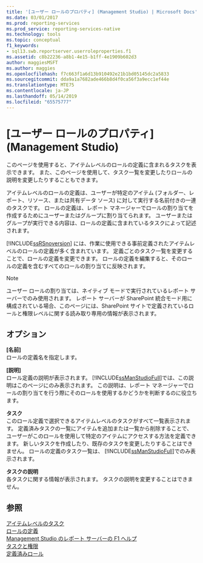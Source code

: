 ```yaml
---
title: '[ユーザー ロールのプロパティ] (Management Studio) | Microsoft Docs'
ms.date: 03/01/2017
ms.prod: reporting-services
ms.prod_service: reporting-services-native
ms.technology: tools
ms.topic: conceptual
f1_keywords:
- sql13.swb.reportserver.userroleproperties.f1
ms.assetid: c8b22236-a8b1-4e15-b1ff-4e1909b602d3
author: maggiesMSFT
ms.author: maggies
ms.openlocfilehash: f7c663f1a6d13b910492e21b1bd05145dc2a5833
ms.sourcegitcommit: dda9a1a7682ade466b8d4f0ca56f3a9ecc1ef44e
ms.translationtype: MTE75
ms.contentlocale: ja-JP
ms.lasthandoff: 05/14/2019
ms.locfileid: "65575777"
---
```

# <a name="user-role-properties-management-studio"></a>[ユーザー ロールのプロパティ]\(Management Studio)
  このページを使用すると、アイテムレベルのロールの定義に含まれるタスクを表示できます。 また、このページを使用して、タスク一覧を変更したりロールの説明を変更したりすることもできます。  
  
 アイテムレベルのロールの定義は、ユーザーが特定のアイテム (フォルダー、レポート、リソース、または共有データ ソース) に対して実行する名前付きの一連のタスクです。 ロールの定義は、レポート マネージャーでロールの割り当てを作成するためにユーザーまたはグループに割り当てられます。 ユーザーまたはグループが実行できる内容は、ロールの定義に含まれているタスクによって記述されます。  
  
 [!INCLUDE[ssRSnoversion](../../includes/ssrsnoversion-md.md)] には、作業に使用できる事前定義されたアイテムレベルのロールの定義が多く含まれています。 定義ごとのタスク一覧を変更することで、ロールの定義を変更できます。 ロールの定義を編集すると、そのロールの定義を含むすべてのロールの割り当てに反映されます。  
  
> [!NOTE]  
>  ユーザー ロールの割り当ては、ネイティブ モードで実行されているレポート サーバーでのみ使用されます。 レポート サーバーが SharePoint 統合モード用に構成されている場合、このページには、SharePoint サイトで定義されているロールと権限レベルに関する読み取り専用の情報が表示されます。  
  
## <a name="options"></a>オプション  
 **[名前]**  
 ロールの定義名を指定します。  
  
 **[説明]**  
 ロール定義の説明が表示されます。 [!INCLUDE[ssManStudioFull](../../includes/ssmanstudiofull-md.md)]では、この説明はこのページにのみ表示されます。 この説明は、レポート マネージャーでロールの割り当てを行う際にそのロールを使用するかどうかを判断するのに役立ちます。  
  
 **タスク**  
 このロール定義で選択できるアイテムレベルのタスクがすべて一覧表示されます。 定義済みタスクの一覧にアイテムを追加または一覧から削除することで、ユーザーがこのロールを使用して特定のアイテムにアクセスする方法を定義できます。 新しいタスクを作成したり、既存のタスクを変更したりすることはできません。 ロールの定義のタスク一覧は、 [!INCLUDE[ssManStudioFull](../../includes/ssmanstudiofull-md.md)]でのみ表示されます。  
  
 **タスクの説明**  
 各タスクに関する情報が表示されます。 タスクの説明を変更することはできません。  
  
## <a name="see-also"></a>参照  
 [アイテムレベルのタスク](../../reporting-services/security/tasks-and-permissions-item-level-tasks.md)   
 [ロールの定義](../../reporting-services/security/role-definitions.md)   
 [Management Studio のレポート サーバーの F1 ヘルプ](../../reporting-services/tools/report-server-in-management-studio-f1-help.md)   
 [タスクと権限](../../reporting-services/security/tasks-and-permissions.md)   
 [定義済みロール](../../reporting-services/security/role-definitions-predefined-roles.md)  
  
  

